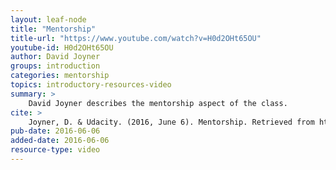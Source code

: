 ```yaml
---
layout: leaf-node
title: "Mentorship"
title-url: "https://www.youtube.com/watch?v=H0d2OHt65OU"
youtube-id: H0d2OHt65OU
author: David Joyner
groups: introduction
categories: mentorship
topics: introductory-resources-video
summary: >
    David Joyner describes the mentorship aspect of the class.
cite: >
    Joyner, D. & Udacity. (2016, June 6). Mentorship. Retrieved from https://www.youtube.com/watch?v=H0d2OHt65OU
pub-date: 2016-06-06
added-date: 2016-06-06
resource-type: video
---
```

